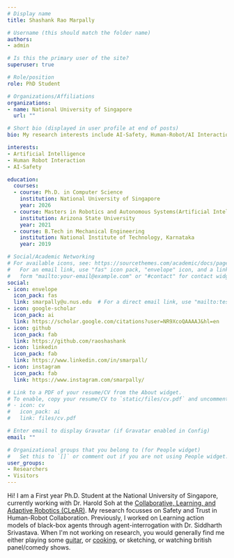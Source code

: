 ```yaml
---
# Display name
title: Shashank Rao Marpally

# Username (this should match the folder name)
authors:
- admin

# Is this the primary user of the site?
superuser: true

# Role/position
role: PhD Student

# Organizations/Affiliations
organizations:
- name: National University of Singapore
  url: ""

# Short bio (displayed in user profile at end of posts)
bio: My research interests include AI-Safety, Human-Robot/AI Interaction and Collaboration

interests:
- Artificial Intelligence
- Human Robot Interaction
- AI-Safety

education:
  courses:
  - course: Ph.D. in Computer Science
    institution: National University of Singapore
    year: 2026
  - course: Masters in Robotics and Autonomous Systems(Artificial Intelligence Concentration)
    institution: Arizona State University
    year: 2021
  - course: B.Tech in Mechanical Engineering
    institution: National Institute of Technology, Karnataka
    year: 2019

# Social/Academic Networking
# For available icons, see: https://sourcethemes.com/academic/docs/page-builder/#icons
#   For an email link, use "fas" icon pack, "envelope" icon, and a link in the
#   form "mailto:your-email@example.com" or "#contact" for contact widget.
social:
- icon: envelope
  icon_pack: fas
  link: smarpally@u.nus.edu  # For a direct email link, use "mailto:test@example.org".
- icon: google-scholar
  icon_pack: ai
  link: https://scholar.google.com/citations?user=NR9XcoQAAAAJ&hl=en
- icon: github
  icon_pack: fab
  link: https://github.com/raoshashank
- icon: linkedin
  icon_pack: fab
  link: https://www.linkedin.com/in/smarpall/
- icon: instagram
  icon_pack: fab
  link: https://www.instagram.com/smarpally/

# Link to a PDF of your resume/CV from the About widget.
# To enable, copy your resume/CV to `static/files/cv.pdf` and uncomment the lines below.
# - icon: cv
#   icon_pack: ai
#   link: files/cv.pdf

# Enter email to display Gravatar (if Gravatar enabled in Config)
email: ""

# Organizational groups that you belong to (for People widget)
#   Set this to `[]` or comment out if you are not using People widget.
user_groups:
- Researchers
- Visitors
---
```


Hi! I am a First year Ph.D. Student at the National University of Singapore, currently working with Dr. Harold Soh at the [Collaborative, Learning, and Adaptive Robotics (CLeAR)](https://clear-nus.github.io/).
My research focusses on Safety and Trust in Human-Robot Collaboration. Previously, I worked on Learning action models of black-box agents through agent-interrogation with Dr. Siddharth Srivastava. 
When I'm not working on research, you would generally find me either playing some [guitar](https://www.youtube.com/channel/UCGAl4cALoCjJDZFncgKvKnw), or [cooking](https://www.instagram.com/tempethindi/), or sketching, or watching british panel/comedy shows.

